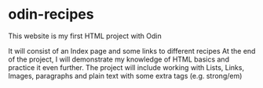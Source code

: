 # odin-recipes

This website is my first HTML project with Odin

It will consist of an Index page and some links to different recipes
At the end of the project, I will demonstrate my knowledge of HTML basics and practice it even further.
The project will include working with Lists, Links, Images, paragraphs and plain text with some extra tags (e.g. strong/em)